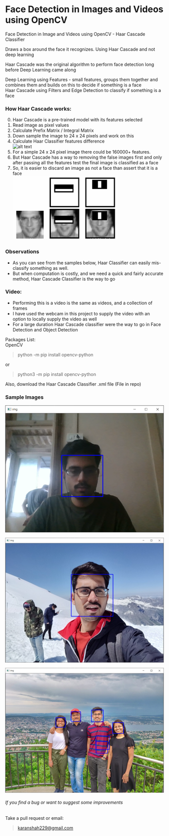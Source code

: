 # Face Detection in Images and Videos using OpenCV

Face Detection in Image and Videos using OpenCV - Haar Cascade Classifier

Draws a box around the face it recognizes. Using Haar Cascade and not deep learning  

Haar Cascade was the original algorithm to perform face detection long before Deep Learning came along  

Deep Learning using Features - small features, groups them together and combines them and builds on this to decide if something is a face  
Haar Cascade using Filters and Edge Detection to classify if something is a face

### How Haar Cascade works: 
0. Haar Cascade is a pre-trained model with its features selected
1. Read image as pixel values
2. Calculate Prefix Matrix / Integral Matrix
3. Down sample the image to 24 x 24 pixels and work on this
4. Calculate Haar Classifier features difference   
![alt text](https://github.com/karanshah229/Face-Detection-in-Images-Videos-Haar-Classifier/blob/main/images/haar_features.PNG "Haar Features")
5. For a simple 24 x 24 pixel image there could be 160000+ features.
6. But Haar Cascade has a way to removing the false images first and only after passing all the features test the final image is classified as a face
7. So, it is easier to discard an image as not a face than assert that it is a face  
![alt text](https://github.com/karanshah229/Face-Detection-in-Images-Videos-Haar-Classifier/blob/main/images/haar_feature_matching.png "Haar Feature Matching")
   
### Observations

* As you can see from the samples below, Haar Classifier can easily mis-classify something as well.  
* But when computation is costly, and we need a quick and fairly accurate method, Haar Cascade Classifier is the way to go

### Video:
* Performing this is a video is the same as videos, and a collection of frames  
* I have used the webcam in this project to supply the video with an option to locally supply the video as well  
* For a large duration Haar Cascade classifier were the way to go in Face Detection and Object Detection

Packages List:  
OpenCV
> python -m pip install opencv-python  

or  

> python3 -m pip install opencv-python 

Also, download the Haar Cascade Classifier .xml file (File in repo)

### Sample Images

![alt text](https://github.com/karanshah229/Face-Detection-in-Images-Videos-Haar-Classifier/blob/main/images/sample_image_webcam_1.PNG "WebCam")  

![alt text](https://github.com/karanshah229/Face-Detection-in-Images-Videos-Haar-Classifier/blob/main/images/sample_image_1.PNG "Image File")  

![alt text](https://github.com/karanshah229/Face-Detection-in-Images-Videos-Haar-Classifier/blob/main/images/sample_image_2.PNG "Image File")  
  
  
###### If you find a bug or want to suggest some improvements
Take a pull request or email:
> karanshah229@gmail.com